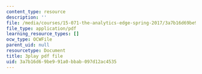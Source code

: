 ```yaml
---
content_type: resource
description: ''
file: /media/courses/15-071-the-analytics-edge-spring-2017/3a7b16d69be991a0bbab097d12ac4535_iJvEgQkLjow.pdf
file_type: application/pdf
learning_resource_types: []
ocw_type: OCWFile
parent_uid: null
resourcetype: Document
title: 3play pdf file
uid: 3a7b16d6-9be9-91a0-bbab-097d12ac4535
---
```

